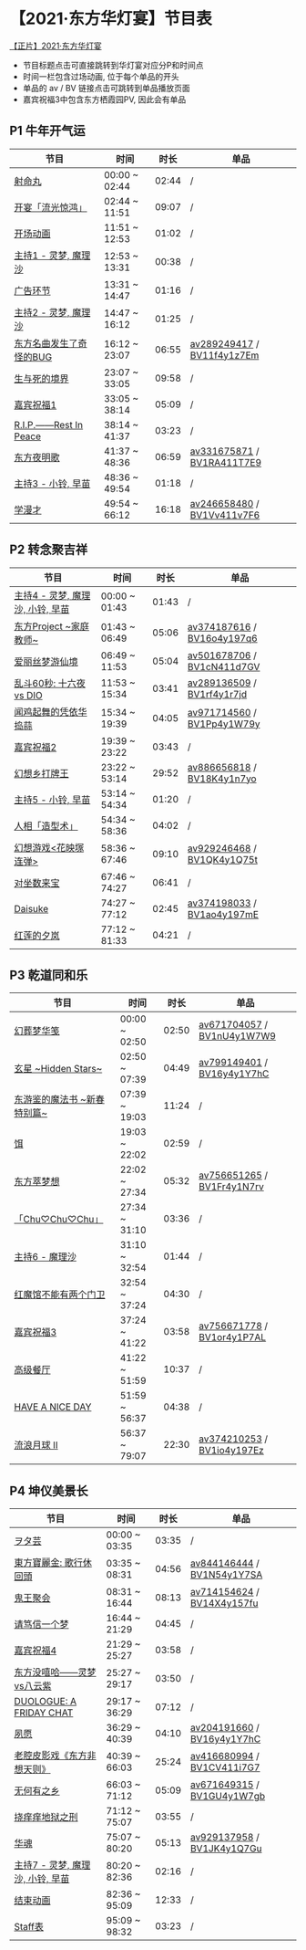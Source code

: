# 【2021·东方华灯宴】节目表
[【正片】2021·东方华灯宴](https://www.bilibili.com/video/BV1Sy4y1Y773)

- 节目标题点击可直接跳转到华灯宴对应分P和时间点
- 时间一栏包含过场动画, 位于每个单品的开头
- 单品的 av / BV 链接点击可跳转到单品播放页面
- 嘉宾祝福3中包含东方栖霞园PV, 因此会有单品

## P1 牛年开气运
|节目|时间|时长|单品|
|----|----|----|----|
| [射命丸](https://www.bilibili.com/video/BV1Sy4y1Y773?p=1&t=0) | 00:00 ~ 02:44 | 02:44 | / |
| [开宴「流光惊鸿」](https://www.bilibili.com/video/BV1Sy4y1Y773?p=1&t=164) | 02:44 ~ 11:51 | 09:07 | / |
| [开场动画](https://www.bilibili.com/video/BV1Sy4y1Y773?p=1&t=711) | 11:51 ~ 12:53 | 01:02 | / |
| [主持1 - 灵梦, 魔理沙](https://www.bilibili.com/video/BV1Sy4y1Y773?p=1&t=773) | 12:53 ~ 13:31 | 00:38 | / |
| [广告环节](https://www.bilibili.com/video/BV1Sy4y1Y773?p=1&t=811) | 13:31 ~ 14:47 | 01:16 | / |
| [主持2 - 灵梦, 魔理沙](https://www.bilibili.com/video/BV1Sy4y1Y773?p=1&t=887) | 14:47 ~ 16:12 | 01:25 | / |
| [东方名曲发生了奇怪的BUG](https://www.bilibili.com/video/BV1Sy4y1Y773?p=1&t=972) | 16:12 ~ 23:07 | 06:55 | [av289249417](https://www.bilibili.com/video/av289249417) / [BV11f4y1z7Em](https://www.bilibili.com/video/BV11f4y1z7Em) |
| [生与死的境界](https://www.bilibili.com/video/BV1Sy4y1Y773?p=1&t=1387) | 23:07 ~ 33:05 | 09:58 | / |
| [嘉宾祝福1](https://www.bilibili.com/video/BV1Sy4y1Y773?p=1&t=1985) | 33:05 ~ 38:14 | 05:09 | / |
| [R.I.P.――Rest In Peace](https://www.bilibili.com/video/BV1Sy4y1Y773?p=1&t=2294) | 38:14 ~ 41:37 | 03:23 | / |
| [东方夜明歌](https://www.bilibili.com/video/BV1Sy4y1Y773?p=1&t=2497) | 41:37 ~ 48:36 | 06:59 | [av331675871](https://www.bilibili.com/video/av331675871) / [BV1RA411T7E9](https://www.bilibili.com/video/BV1RA411T7E9) |
| [主持3 - 小铃, 早苗](https://www.bilibili.com/video/BV1Sy4y1Y773?p=1&t=2916) | 48:36 ~ 49:54 | 01:18 | / |
| [学漫才](https://www.bilibili.com/video/BV1Sy4y1Y773?p=1&t=2994) | 49:54 ~ 66:12 | 16:18 | [av246658480](https://www.bilibili.com/video/av246658480) / [BV1Vv411v7F6](https://www.bilibili.com/video/BV1Vv411v7F6) |

## P2 转念聚吉祥
|节目|时间|时长|单品|
|----|----|----|----|
| [主持4 - 灵梦, 魔理沙, 小铃, 早苗](https://www.bilibili.com/video/BV1Sy4y1Y773?p=2&t=0) | 00:00 ~ 01:43 | 01:43 | / |
| [东方Project \~家庭教师~](https://www.bilibili.com/video/BV1Sy4y1Y773?p=2&t=103) | 01:43 ~ 06:49 | 05:06 | [av374187616](https://www.bilibili.com/video/av374187616) / [BV16o4y197q6](https://www.bilibili.com/video/BV16o4y197q6) |
| [爱丽丝梦游仙境](https://www.bilibili.com/video/BV1Sy4y1Y773?p=2&t=409) | 06:49 ~ 11:53 | 05:04 | [av501678706](https://www.bilibili.com/video/av501678706) / [BV1cN411d7GV](https://www.bilibili.com/video/BV1cN411d7GV) |
| [乱斗60秒: 十六夜 vs DIO](https://www.bilibili.com/video/BV1Sy4y1Y773?p=2&t=713) | 11:53 ~ 15:34 | 03:41 | [av289136509](https://www.bilibili.com/video/av289136509) / [BV1rf4y1r7jd](https://www.bilibili.com/video/BV1rf4y1r7jd) |
| [闻鸡起舞的凭依华捣蒜](https://www.bilibili.com/video/BV1Sy4y1Y773?p=2&t=934) | 15:34 ~ 19:39 | 04:05 | [av971714560](https://www.bilibili.com/video/av971714560) / [BV1Pp4y1W79y](https://www.bilibili.com/video/BV1Pp4y1W79y) |
| [嘉宾祝福2](https://www.bilibili.com/video/BV1Sy4y1Y773?p=2&t=1179) | 19:39 ~ 23:22 | 03:43 | / |
| [幻想乡打牌王](https://www.bilibili.com/video/BV1Sy4y1Y773?p=2&t=1402) | 23:22 ~ 53:14 | 29:52 | [av886656818](https://www.bilibili.com/video/av886656818) / [BV18K4y1n7yo](https://www.bilibili.com/video/BV18K4y1n7yo) |
| [主持5 - 小铃, 早苗](https://www.bilibili.com/video/BV1Sy4y1Y773?p=2&t=3194) | 53:14 ~ 54:34 | 01:20 | / |
| [人相「造型术」](https://www.bilibili.com/video/BV1Sy4y1Y773?p=2&t=3274) | 54:34 ~ 58:36 | 04:02 | / |
| [幻想游戏<花映塚连弹>](https://www.bilibili.com/video/BV1Sy4y1Y773?p=2&t=3516) | 58:36 ~ 67:46 | 09:10 | [av929246468](https://www.bilibili.com/video/av929246468) / [BV1QK4y1Q75t](https://www.bilibili.com/video/BV1QK4y1Q75t) |
| [对坐数来宝](https://www.bilibili.com/video/BV1Sy4y1Y773?p=2&t=4066) | 67:46 ~ 74:27 | 06:41 | / |
| [Daisuke](https://www.bilibili.com/video/BV1Sy4y1Y773?p=2&t=4467) | 74:27 ~ 77:12 | 02:45 | [av374198033](https://www.bilibili.com/video/av374198033) / [BV1ao4y197mE](https://www.bilibili.com/video/BV1ao4y197mE) |
| [红莲的夕岚](https://www.bilibili.com/video/BV1Sy4y1Y773?p=2&t=4632) | 77:12 ~ 81:33 | 04:21 | / |

## P3 乾道同和乐
|节目|时间|时长|单品|
|----|----|----|----|
| [幻葬梦华笺](https://www.bilibili.com/video/BV1Sy4y1Y773?p=3&t=0) | 00:00 ~ 02:50 | 02:50 | [av671704057](https://www.bilibili.com/video/av671704057) / [BV1nU4y1W7W9](https://www.bilibili.com/video/BV1nU4y1W7W9) |
| [玄星 \~Hidden Stars~](https://www.bilibili.com/video/BV1Sy4y1Y773?p=3&t=170) | 02:50 ~ 07:39 | 04:49 | [av799149401](https://www.bilibili.com/video/av799149401) / [BV16y4y1Y7hC](https://www.bilibili.com/video/BV16y4y1Y7hC) |
| [东游鉴的魔法书 \~新春特别篇~](https://www.bilibili.com/video/BV1Sy4y1Y773?p=3&t=459) | 07:39 ~ 19:03 | 11:24 | / |
| [饵](https://www.bilibili.com/video/BV1Sy4y1Y773?p=3&t=1143) | 19:03 ~ 22:02 | 02:59 | / |
| [东方萃梦想](https://www.bilibili.com/video/BV1Sy4y1Y773?p=3&t=1322) | 22:02 ~ 27:34 | 05:32 | [av756651265](https://www.bilibili.com/video/av756651265) / [BV1Fr4y1N7rv](https://www.bilibili.com/video/BV1Fr4y1N7rv) |
| [「Chu♡Chu♡Chu」](https://www.bilibili.com/video/BV1Sy4y1Y773?p=3&t=1654) | 27:34 ~ 31:10 | 03:36 | / |
| [主持6 - 魔理沙](https://www.bilibili.com/video/BV1Sy4y1Y773?p=3&t=1870) | 31:10 ~ 32:54 | 01:44 | / |
| [红魔馆不能有两个门卫](https://www.bilibili.com/video/BV1Sy4y1Y773?p=3&t=1974) | 32:54 ~ 37:24 | 04:30 | / |
| [嘉宾祝福3](https://www.bilibili.com/video/BV1Sy4y1Y773?p=3&t=2244) | 37:24 ~ 41:22 | 03:58 | [av756671778](https://www.bilibili.com/video/av756671778) / [BV1or4y1P7AL](https://www.bilibili.com/video/BV1or4y1P7AL) |
| [高级餐厅](https://www.bilibili.com/video/BV1Sy4y1Y773?p=3&t=2482) | 41:22 ~ 51:59 | 10:37 | / |
| [HAVE A NICE DAY](https://www.bilibili.com/video/BV1Sy4y1Y773?p=3&t=3119) | 51:59 ~ 56:37 | 04:38 | / |
| [流浪月球 II](https://www.bilibili.com/video/BV1Sy4y1Y773?p=3&t=3397) | 56:37 ~ 79:07 | 22:30 | [av374210253](https://www.bilibili.com/video/av374210253) / [BV1io4y197Ez](https://www.bilibili.com/video/BV1io4y197Ez) |

## P4 坤仪美景长
|节目|时间|时长|单品|
|----|----|----|----|
| [ヲタ芸](https://www.bilibili.com/video/BV1Sy4y1Y773?p=4&t=0) | 00:00 ~ 03:35 | 03:35 | / |
| [東方寶麗金: 歌行休回頭](https://www.bilibili.com/video/BV1Sy4y1Y773?p=4&t=215) | 03:35 ~ 08:31 | 04:56 | [av844146444](https://www.bilibili.com/video/av844146444) / [BV1N54y1Y7SA](https://www.bilibili.com/video/BV1N54y1Y7SA) |
| [鬼王聚会](https://www.bilibili.com/video/BV1Sy4y1Y773?p=4&t=511) | 08:31 ~ 16:44 | 08:13 | [av714154624](https://www.bilibili.com/video/av714154624) / [BV14X4y157fu](https://www.bilibili.com/video/BV14X4y157fu) |
| [请笃信一个梦](https://www.bilibili.com/video/BV1Sy4y1Y773?p=4&t=1004) | 16:44 ~ 21:29 | 04:45 | / |
| [嘉宾祝福4](https://www.bilibili.com/video/BV1Sy4y1Y773?p=4&t=1289) | 21:29 ~ 25:27 | 03:58 | / |
| [东方没嘻哈――灵梦vs八云紫](https://www.bilibili.com/video/BV1Sy4y1Y773?p=4&t=1527) | 25:27 ~ 29:17 | 03:50 | / |
| [DUOLOGUE: A FRIDAY CHAT](https://www.bilibili.com/video/BV1Sy4y1Y773?p=4&t=1757) | 29:17 ~ 36:29 | 07:12 | / |
| [夙愿](https://www.bilibili.com/video/BV1Sy4y1Y773?p=4&t=2189) | 36:29 ~ 40:39 | 04:10 | [av204191660](https://www.bilibili.com/video/av204191660) / [BV16y4y1Y7hC](https://www.bilibili.com/video/BV16y4y1Y7hC) |
| [老腔皮影戏《东方非想天则》](https://www.bilibili.com/video/BV1Sy4y1Y773?p=4&t=2439) | 40:39 ~ 66:03 | 25:24 | [av416680994](https://www.bilibili.com/video/av416680994) / [BV1CV411i7G7](https://www.bilibili.com/video/BV1CV411i7G7) |
| [无何有之乡](https://www.bilibili.com/video/BV1Sy4y1Y773?p=4&t=3963) | 66:03 ~ 71:12 | 05:09 | [av671649315](https://www.bilibili.com/video/av671649315) / [BV1GU4y1W7gb](https://www.bilibili.com/video/BV1GU4y1W7gb) |
| [挠痒痒地狱之刑](https://www.bilibili.com/video/BV1Sy4y1Y773?p=4&t=4272) | 71:12 ~ 75:07 | 03:55 | / |
| [华魂](https://www.bilibili.com/video/BV1Sy4y1Y773?p=4&t=4507) | 75:07 ~ 80:20 | 05:13 | [av929137958](https://www.bilibili.com/video/av929137958) / [BV1JK4y1Q7Gu](https://www.bilibili.com/video/BV1JK4y1Q7Gu) |
| [主持7 - 灵梦, 魔理沙, 小铃, 早苗](https://www.bilibili.com/video/BV1Sy4y1Y773?p=4&t=4820) | 80:20 ~ 82:36 | 02:16 | / |
| [结束动画](https://www.bilibili.com/video/BV1Sy4y1Y773?p=4&t=4956) | 82:36 ~ 95:09 | 12:33 | / |
| [Staff表](https://www.bilibili.com/video/BV1Sy4y1Y773?p=4&t=5709) | 95:09 ~ 98:32 | 03:23 | / |
